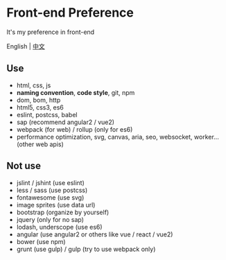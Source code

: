 # Front-end Preference
It's my preference in front-end

English | [中文](https://github.com/lon3/frontend-preference/blob/master/README-zh.md)

## Use

- html, css, js
- **naming convention**, **code style**, git, npm
- dom, bom, http
- html5, css3, es6
- eslint, postcss, babel
- sap (recommend angular2 / vue2)
- webpack (for web) / rollup (only for es6)
- performance optimization, svg, canvas, aria, seo, websocket, worker... (other web apis)

## Not use

- jslint / jshint (use eslint)
- less / sass (use postcss)
- fontawesome (use svg)
- image sprites (use data url)
- bootstrap (organize by yourself)
- jquery (only for no sap)
- lodash, underscope (use es6)
- angular (use angular2 or others like vue / react / vue2)
- bower (use npm)
- grunt (use gulp) / gulp (try to use webpack only)
